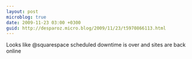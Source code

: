 ```yaml
---
layout: post
microblog: true
date: 2009-11-23 03:00 +0300
guid: http://desparoz.micro.blog/2009/11/23/t5970866113.html
---
```

Looks like @squarespace scheduled downtime is over and sites are back online
